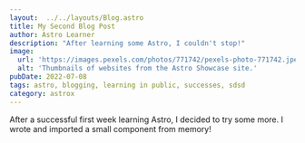 ```yaml
---
layout:  ../../layouts/Blog.astro
title: My Second Blog Post
author: Astro Learner
description: "After learning some Astro, I couldn't stop!"
image:
  url: 'https://images.pexels.com/photos/771742/pexels-photo-771742.jpeg'
  alt: 'Thumbnails of websites from the Astro Showcase site.'
pubDate: 2022-07-08
tags: astro, blogging, learning in public, successes, sdsd
category: astrox
---
```


After a successful first week learning Astro, I decided to try some more. I wrote and imported a small component from memory!
